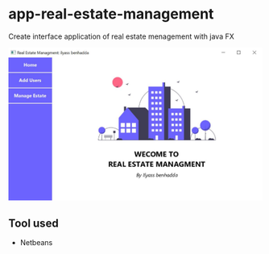 # app-real-estate-management
Create interface application of real estate menagement with java FX

<img src="screen.JPG" title="by abdelhak"/>

## Tool used
- Netbeans
